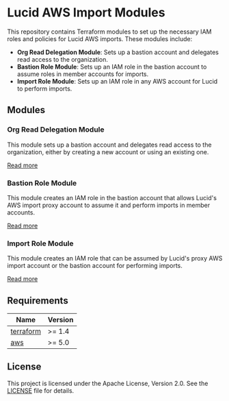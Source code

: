 # Lucid AWS Import Modules

This repository contains Terraform modules to set up the necessary IAM roles and policies for Lucid AWS imports. These modules include:

- **Org Read Delegation Module**: Sets up a bastion account and delegates read access to the organization.
- **Bastion Role Module**: Sets up an IAM role in the bastion account to assume roles in member accounts for imports.
- **Import Role Module**: Sets up an IAM role in any AWS account for Lucid to perform imports.

## Modules

### Org Read Delegation Module

This module sets up a bastion account and delegates read access to the organization, either by creating a new account or using an existing one.

[Read more](modules/org-read-delegation/README.md)

### Bastion Role Module

This module creates an IAM role in the bastion account that allows Lucid's AWS import proxy account to assume it and perform imports in member accounts.

[Read more](modules/bastion-role/README.md)

### Import Role Module

This module creates an IAM role that can be assumed by Lucid's proxy AWS import account or the bastion account for performing imports.

[Read more](modules/import-role/README.md)

## Requirements

| Name | Version |
|------|---------|
| [terraform](https://www.terraform.io/) | >= 1.4 |
| [aws](https://aws.amazon.com/) | >= 5.0 |

## License

This project is licensed under the Apache License, Version 2.0. See the [LICENSE](LICENSE) file for details.